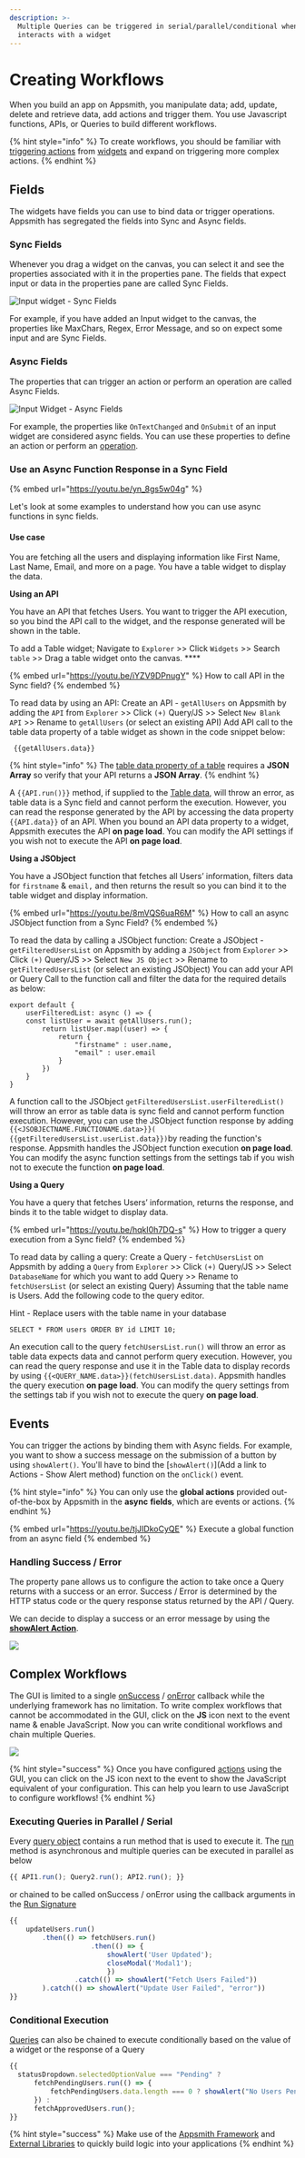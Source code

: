 ```yaml
---
description: >-
  Multiple Queries can be triggered in serial/parallel/conditional when a user
  interacts with a widget
---
```


# Creating Workflows

When you build an app on Appsmith, you manipulate data; add, update, delete and retrieve data, add actions and trigger them. You use Javascript functions, APIs, or Queries to build different workflows.

{% hint style="info" %}
To create workflows, you should be familiar with [triggering actions](../../reference/appsmith-framework/#functions) from [widgets](broken-reference) and expand on triggering more complex actions.
{% endhint %}

## **Fields**

The widgets have fields you can use to bind data or trigger operations. Appsmith has segregated the fields into Sync and Async fields.

### **Sync Fields**

Whenever you drag a widget on the canvas, you can select it and see the properties associated with it in the properties pane. The fields that expect input or data in the properties pane are called Sync Fields.

![Input widget - Sync Fields](<../../.gitbook/assets/Writing Code  Creating Workflows  Sync Fields  Input Widget.png>)

For example, if you have added an Input widget to the canvas, the properties like MaxChars, Regex, Error Message, and so on expect some input and are Sync Fields.

### **Async Fields**

The properties that can trigger an action or perform an operation are called Async Fields.

![Input Widget - Async Fields](<../../.gitbook/assets/Writing Code  Creating Workflows  Async Fields  Input Widget.png>)

For example, the properties like `OnTextChanged` and `OnSubmit` of an input widget are considered async fields. You can use these properties to define an action or perform an [operation](../../reference/appsmith-framework/#functions).

### **Use an Async Function Response in a Sync Field**

{% embed url="https://youtu.be/yn_8gs5w04g" %}

Let's look at some examples to understand how you can use async functions in sync fields.

#### **Use case**

You are fetching all the users and displaying information like First Name, Last Name, Email, and more on a page. You have a table widget to display the data.

**Using an API**&#x20;

You have an API that fetches Users. You want to trigger the API execution, so you bind the API call to the widget, and the response generated will be shown in the table.

To add a Table widget; Navigate to `Explorer` >> Click `Widgets` >> Search `table` >> Drag a table widget onto the canvas. ****&#x20;

{% embed url="https://youtu.be/iYZV9DPnugY" %}
How to call API in the Sync field?
{% endembed %}

To read data by using an API: Create an API - `getAllUsers` on Appsmith by adding the `API` from `Explorer` >> Click `(+)` Query/JS >> Select `New Blank API` >> Rename to `getAllUsers` (or select an existing API) Add API call to the table data property of a table widget as shown in the code snippet below:

```
 {{getAllUsers.data}}
```

{% hint style="info" %}
The [table data property of a table](../../reference/widgets/table.md#table-data) requires a **JSON Array** so verify that your API returns a **JSON Array**.
{% endhint %}

A `{{API.run()}}` method, if supplied to the [Table data](../../reference/widgets/table.md#table-data), will throw an error, as table data is a Sync field and cannot perform the execution. However, you can read the response generated by the API by accessing the data property `{{API.data}}` of an API. When you bound an API data property to a widget, Appsmith executes the API **on page load**. You can modify the API settings if you wish not to execute the API **on page load**.

**Using a JSObject**

You have a JSObject function that fetches all Users’ information, filters data for `firstname` & `email,` and then returns the result so you can bind it to the table widget and display information.

{% embed url="https://youtu.be/8mVQS6uaR6M" %}
How to call an async JSObject function from a Sync Field?
{% endembed %}

To read the data by calling a JSObject function: Create a JSObject - `getFilteredUsersList` on Appsmith by adding a `JSObject` from `Explorer` >> Click `(+)` Query/JS >> Select `New JS Object` >> Rename to `getFilteredUsersList` (or select an existing JSObject) You can add your API or Query Call to the function call and filter the data for the required details as below:

```
export default {
	userFilteredList: async () => {
	const listUser = await getAllUsers.run();
		return listUser.map((user) => {
			return {
				"firstname" : user.name,
				"email" : user.email
			}
		})		
	}
}
```

A function call to the JSObject `getFilteredUsersList.userFilteredList()` will throw an error as table data is sync field and cannot perform function execution. However, you can use the JSObject function response by adding `{{<JSOBJECTNAME.FUNCTIONAME.data>}}(` `{{getFilteredUsersList.userList.data}})`by reading the function's response. Appsmith handles the JSObject function execution **on page load**. You can modify the async function settings from the settings tab if you wish not to execute the function **on page load**.

**Using a Query**

You have a query that fetches Users’ information, returns the response, and binds it to the table widget to display data.

{% embed url="https://youtu.be/hqkI0h7DQ-s" %}
How to trigger a query execution from a Sync field?
{% endembed %}

To read data by calling a query: Create a Query - `fetchUsersList` on Appsmith by adding a `Query` from `Explorer` >> Click `(+)` Query/JS >> Select `DatabaseName` for which you want to add Query >> Rename to `fetchUsersList` (or select an existing Query) Assuming that the table name is Users. Add the following code to the query editor.

Hint - Replace users with the table name in your database

```
SELECT * FROM users ORDER BY id LIMIT 10;
```

An execution call to the query `fetchUsersList.run()` will throw an error as table data expects data and cannot perform query execution. However, you can read the query response and use it in the Table data to display records by using `{{<QUERY_NAME.data>}}(fetchUsersList.data)`. Appsmith handles the query execution **on page load**. You can modify the query settings from the settings tab if you wish not to execute the query **on page load**.

## **Events**

You can trigger the actions by binding them with Async fields. For example, you want to show a success message on the submission of a button by using `showAlert()`. You'll have to bind the \[`showAlert()`]\(Add a link to Actions - Show Alert method) function on the `onClick()` event.

{% hint style="info" %}
You can only use the **global actions** provided out-of-the-box by Appsmith in the **async** **fields**, which are events or actions.
{% endhint %}

{% embed url="https://youtu.be/tjJIDkoCyQE" %}
Execute a global function from an async field
{% endembed %}

### Handling Success / Error

The property pane allows us to configure the action to take once a Query returns with a success or an error. Success / Error is determined by the HTTP status code or the query response status returned by the API / Query.

We can decide to display a success or an error message by using the [**showAlert Action**](../../reference/appsmith-framework/widget-actions/show-alert.md).

![](<../../.gitbook/assets/error handling.gif>)

## Complex Workflows

The GUI is limited to a single [onSuccess](../../reference/appsmith-framework/run.md#onsuccess) / [onError](../../reference/appsmith-framework/run.md#onerror) callback while the underlying framework has no limitation. To write complex workflows that cannot be accommodated in the GUI, click on the **JS** icon next to the event name & enable JavaScript. Now you can write conditional workflows and chain multiple Queries.

![](<../../.gitbook/assets/conditional query.gif>)

{% hint style="success" %}
Once you have configured [actions](../../reference/appsmith-framework/widget-actions/) using the GUI, you can click on the JS icon next to the event to show the JavaScript equivalent of your configuration. This can help you learn to use JavaScript to configure workflows!
{% endhint %}

### Executing Queries in Parallel / Serial

Every [query object](../../reference/appsmith-framework/run.md) contains a run method that is used to execute it. The [run](../../reference/appsmith-framework/run.md#run) method is asynchronous and multiple queries can be executed in parallel as below

```javascript
{{ API1.run(); Query2.run(); API2.run(); }}
```

or chained to be called onSuccess / onError using the callback arguments in the [Run Signature](../../reference/appsmith-framework/run.md)

```javascript
{{ 
    updateUsers.run()
	    .then(() => fetchUsers.run()
	                .then(() => { 
	                    showAlert('User Updated'); 
	                    closeModal('Modal1'); 
		                })
				.catch(() => showAlert("Fetch Users Failed"))
	    ).catch(() => showAlert("Update User Failed", "error")) 
}}
```

### Conditional Execution

[Queries](../data-access-and-binding/querying-a-database/) can also be chained to execute conditionally based on the value of a widget or the response of a Query

```javascript
{{ 
  statusDropdown.selectedOptionValue === "Pending" ?
      fetchPendingUsers.run(() => {
          fetchPendingUsers.data.length === 0 ? showAlert("No Users Pending Approval", "info") : showAlert("Fetched Users", "success");
      }) :
      fetchApprovedUsers.run();
}}
```

{% hint style="success" %}
Make use of the [Appsmith Framework](../../reference/appsmith-framework/) and [External Libraries](ext-libraries.md) to quickly build logic into your applications
{% endhint %}
